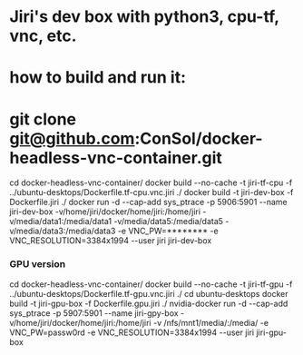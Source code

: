 # Jiri's dev box with python3, cpu-tf, vnc, etc. 
# how to build and run it:
# git clone git@github.com:ConSol/docker-headless-vnc-container.git
cd docker-headless-vnc-container/
docker build --no-cache -t jiri-tf-cpu -f ../ubuntu-desktops/Dockerfile.tf-cpu.vnc.jiri ./
docker build -t jiri-dev-box -f Dockerfile.jiri ./
docker run -d --cap-add sys_ptrace -p 5906:5901 --name jiri-dev-box -v/home/jiri/docker/home/jiri:/home/jiri -v/media/data1:/media/data1 -v/media/data5:/media/data5 -v/media/data3:/media/data3 -e VNC_PW=******** -e VNC_RESOLUTION=3384x1994 --user jiri jiri-dev-box

### GPU version
cd docker-headless-vnc-container/
docker build --no-cache -t jiri-tf-gpu -f ../ubuntu-desktops/Dockerfile.tf-gpu.vnc.jiri ./
cd ubuntu-desktops
docker build -t jiri-gpu-box -f Dockerfile.gpu.jiri ./
nvidia-docker run -d --cap-add sys_ptrace -p 5907:5901 --name jiri-gpy-box -v/home/jiri/docker/home/jiri:/home/jiri -v /nfs/mnt1/media/:/media/ -e VNC_PW=passw0rd -e VNC_RESOLUTION=3384x1994 --user jiri jiri-gpu-box

